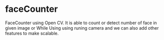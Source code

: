 # faceCounter
FaceCounter using Open CV.
It is able to count or detect number of face in given image or While Using using runing camera and we can also add other features to make scalable.
